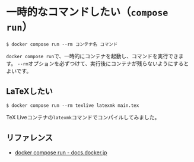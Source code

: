 # 一時的なコマンドしたい（`compose run`）

```console
$ docker compose run --rm コンテナ名 コマンド
```

`docker compose run`で、一時的にコンテナを起動し、コマンドを実行できます。
`--rm`オプションを必ずつけて、実行後にコンテナが残らないようにするとよいです。

## LaTeXしたい

```console
$ docker compose run --rm texlive latexmk main.tex
```

TeX Liveコンテナの`latexmk`コマンドでコンパイルしてみました。

## リファレンス

- [docker compose run - docs.docker.jp](https://docs.docker.jp/engine/reference/commandline/compose_run.html)

